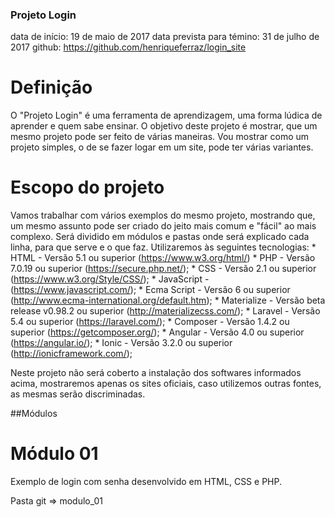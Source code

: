 ### Projeto Login
data de início: 19 de maio de 2017
data prevista para témino: 31 de julho de 2017
github: https://github.com/henriqueferraz/login_site

# Definição

O "Projeto Login" é uma ferramenta de aprendizagem, uma forma lúdica de aprender e quem sabe ensinar. O objetivo deste projeto é mostrar, que um mesmo projeto pode ser feito de várias maneiras. Vou mostrar como um projeto simples, o de se fazer logar em um site, pode ter várias variantes.

# Escopo do projeto

Vamos trabalhar com vários exemplos do mesmo projeto, mostrando que, um mesmo assunto pode ser criado do jeito mais comum e "fácil" ao mais complexo. Será dividido em módulos e pastas onde será explicado cada linha, para que serve e o que faz.
Utilizaremos às seguintes tecnologias:
    * HTML - Versão 5.1 ou superior (https://www.w3.org/html/)
    * PHP - Versão 7.0.19 ou superior (https://secure.php.net/);
    * CSS - Versão 2.1 ou superior (https://www.w3.org/Style/CSS/);
    * JavaScript - (https://www.javascript.com/);
    * Ecma Script - Versão 6 ou superior (http://www.ecma-international.org/default.htm);
    * Materialize - Versão beta release v0.98.2 ou superior (http://materializecss.com/);
    * Laravel - Versão 5.4 ou superior (https://laravel.com/);
    * Composer - Versão 1.4.2 ou superior (https://getcomposer.org/);
    * Angular - Versão 4.0 ou superior (https://angular.io/);
    * Ionic - Versão 3.2.0 ou superior (http://ionicframework.com/);

Neste projeto não será coberto a instalação dos softwares informados acima, mostraremos apenas os sites oficiais, caso utilizemos outras fontes, as mesmas serão discriminadas.

##Módulos

# Módulo 01

Exemplo de login com senha desenvolvido em HTML, CSS e PHP.

Pasta git => modulo_01